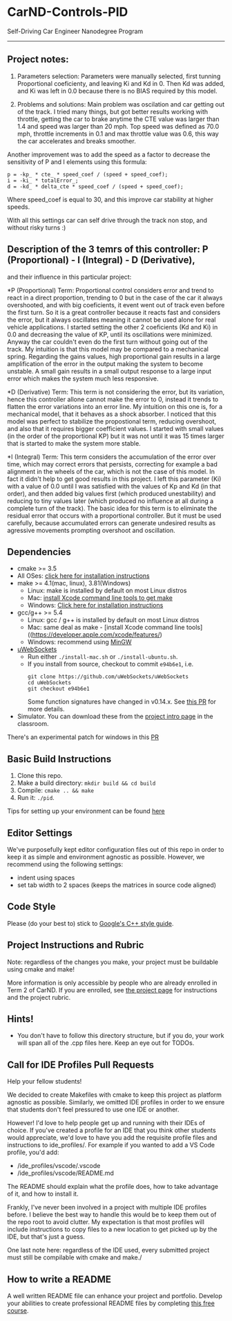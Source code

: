 # CarND-Controls-PID
Self-Driving Car Engineer Nanodegree Program

---

## Project notes:
1) Parameters selection: Parameters were manually selected, first tunning Proportional coeficienty, 
and leaving Ki and Kd in 0. Then Kd was added, and Ki was left in 0.0 because there is no BIAS 
required by this model.

2) Problems and solutions:
Main problem was oscilation and car getting out of the track. I tried many things, 
but got better results working with throttle, getting the car to brake anytime 
the CTE value was larger than 1.4 and speed was larger than 20 mph.
Top speed was defined as 70.0 mph, throttle increments in 0.1 and max throttle 
value was 0.6, this way the car accelerates and breaks smoother.

Another improvement was to add the speed as a factor to decrease the sensitivity 
of P and I elements using this formula:

	p = -kp_ * cte_ * speed_coef / (speed + speed_coef); 
	i = -ki_ * totalError_;
	d = -kd_ * delta_cte * speed_coef / (speed + speed_coef);

Where speed_coef is equal to 30, and this improve car stability 
at higher speeds.

With all this settings car can self drive through the track non stop,
and without risky turns :)

## Description of the 3 temrs of this controller: P (Proportional) - I (Integral) - D (Derivative),
and their influence in this particular project:

*P (Proportional) Term: Proportional control considers error and trend to react in a direct proportion,
trending to 0 but in the case of the car it always overshooted, and with big coeficients, it event 
went out of track even before the first turn. So it is a great controller because it reacts fast and 
considers the error, but it always oscillates meaning it cannot be used alone for real vehicle applications.
I started setting the other 2 coeficients (Kd and Ki) in 0.0 and decreasing the value of KP, 
until its oscillations were minimized. Anyway the car couldn't even do the first turn 
without going out of the track.
My intuition is that this model may be compared to a mechanical spring.
Regarding the gains values,  high proportional gain results in a large amplification of the error 
in the output making the system to become unstable. A small gain results in a small output response 
to a large input error which makes the system much less responsive.

*D (Derivative) Term: This term is not considering the error, but its variation, hence this controller
allone cannot make the error to 0, instead it trends to flatten the error variations into an error line.
My intuition on this one is, for a mechanical model, that it behaves as a shock absorber. I noticed that this 
model was perfect to stabilize the propostional term, reducing overshoot, and also that it requires 
bigger coefficient values.
I started with small values (in the order of the proportional KP) but it was not until it was 15 times larger
that is started to make the system more stable.

*I (Integral) Term: This term considers the accumulation of the error over time, which may correct errors that 
persists, correcting for example a bad alignment in the wheels of the car, which is not the case of this model.
In fact it didn't help to get good results in this project. I left this parameter (Ki) with a value of 0.0
until I was satisfied with the values of Kp and Kd (in that order), and then added big values first 
(which produced unestability) and reducing to tiny values later 
(which produced no influence at all during a complete turn of the track).
The basic idea for this term is to eliminate the residual error that occurs with a proportional controller. 
But it must be used carefully, because accumulated errors 
can generate undesired results as agressive movements prompting overshoot and oscillation.

## Dependencies

* cmake >= 3.5
 * All OSes: [click here for installation instructions](https://cmake.org/install/)
* make >= 4.1(mac, linux), 3.81(Windows)
  * Linux: make is installed by default on most Linux distros
  * Mac: [install Xcode command line tools to get make](https://developer.apple.com/xcode/features/)
  * Windows: [Click here for installation instructions](http://gnuwin32.sourceforge.net/packages/make.htm)
* gcc/g++ >= 5.4
  * Linux: gcc / g++ is installed by default on most Linux distros
  * Mac: same deal as make - [install Xcode command line tools]((https://developer.apple.com/xcode/features/)
  * Windows: recommend using [MinGW](http://www.mingw.org/)
* [uWebSockets](https://github.com/uWebSockets/uWebSockets)
  * Run either `./install-mac.sh` or `./install-ubuntu.sh`.
  * If you install from source, checkout to commit `e94b6e1`, i.e.
    ```
    git clone https://github.com/uWebSockets/uWebSockets 
    cd uWebSockets
    git checkout e94b6e1
    ```
    Some function signatures have changed in v0.14.x. See [this PR](https://github.com/udacity/CarND-MPC-Project/pull/3) for more details.
* Simulator. You can download these from the [project intro page](https://github.com/udacity/self-driving-car-sim/releases) in the classroom.

There's an experimental patch for windows in this [PR](https://github.com/udacity/CarND-PID-Control-Project/pull/3)

## Basic Build Instructions

1. Clone this repo.
2. Make a build directory: `mkdir build && cd build`
3. Compile: `cmake .. && make`
4. Run it: `./pid`. 

Tips for setting up your environment can be found [here](https://classroom.udacity.com/nanodegrees/nd013/parts/40f38239-66b6-46ec-ae68-03afd8a601c8/modules/0949fca6-b379-42af-a919-ee50aa304e6a/lessons/f758c44c-5e40-4e01-93b5-1a82aa4e044f/concepts/23d376c7-0195-4276-bdf0-e02f1f3c665d)

## Editor Settings

We've purposefully kept editor configuration files out of this repo in order to
keep it as simple and environment agnostic as possible. However, we recommend
using the following settings:

* indent using spaces
* set tab width to 2 spaces (keeps the matrices in source code aligned)

## Code Style

Please (do your best to) stick to [Google's C++ style guide](https://google.github.io/styleguide/cppguide.html).

## Project Instructions and Rubric

Note: regardless of the changes you make, your project must be buildable using
cmake and make!

More information is only accessible by people who are already enrolled in Term 2
of CarND. If you are enrolled, see [the project page](https://classroom.udacity.com/nanodegrees/nd013/parts/40f38239-66b6-46ec-ae68-03afd8a601c8/modules/f1820894-8322-4bb3-81aa-b26b3c6dcbaf/lessons/e8235395-22dd-4b87-88e0-d108c5e5bbf4/concepts/6a4d8d42-6a04-4aa6-b284-1697c0fd6562)
for instructions and the project rubric.

## Hints!

* You don't have to follow this directory structure, but if you do, your work
  will span all of the .cpp files here. Keep an eye out for TODOs.

## Call for IDE Profiles Pull Requests

Help your fellow students!

We decided to create Makefiles with cmake to keep this project as platform
agnostic as possible. Similarly, we omitted IDE profiles in order to we ensure
that students don't feel pressured to use one IDE or another.

However! I'd love to help people get up and running with their IDEs of choice.
If you've created a profile for an IDE that you think other students would
appreciate, we'd love to have you add the requisite profile files and
instructions to ide_profiles/. For example if you wanted to add a VS Code
profile, you'd add:

* /ide_profiles/vscode/.vscode
* /ide_profiles/vscode/README.md

The README should explain what the profile does, how to take advantage of it,
and how to install it.

Frankly, I've never been involved in a project with multiple IDE profiles
before. I believe the best way to handle this would be to keep them out of the
repo root to avoid clutter. My expectation is that most profiles will include
instructions to copy files to a new location to get picked up by the IDE, but
that's just a guess.

One last note here: regardless of the IDE used, every submitted project must
still be compilable with cmake and make./

## How to write a README
A well written README file can enhance your project and portfolio.  Develop your abilities to create professional README files by completing [this free course](https://www.udacity.com/course/writing-readmes--ud777).

